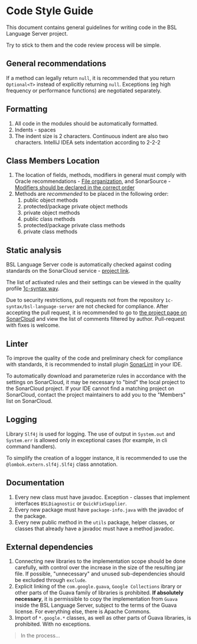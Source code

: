 # Code Style Guide

This document contains general guidelines for writing code in the BSL Language Server project.

Try to stick to them and the code review process will be simple.

## General recommendations

If a method can legally return `null`, it is recommended that you return `Optional<T>` instead of explicitly returning `null`. Exceptions (eg high frequency or performance functions) are negotiated separately.

## Formatting

1. All code in the modules should be automatically formatted.
1. Indents - spaces
1. The indent size is 2 characters. Continuous indent are also two characters. IntelliJ IDEA sets indentation according to 2-2-2

## Class Members Location

1. The location of fields, methods, modifiers in general must comply with Oracle recommendations - [File organization](https://www.oracle.com/java/technologies/javase/codeconventions-fileorganization.html), and SonarSource - [Modifiers should be declared in the correct order](https://rules.sonarsource.com/java/tag/convention/RSPEC-1124)
1. Methods are *recommended* to be placed in the following order:
    1. public object methods
    1. protected/package private object methods
    1. private object methods
    1. public class methods
    1. protected/package private class methods
    1. private class methods

## Static analysis

BSL Language Server code is automatically checked against coding standards on the SonarCloud service - [project link](https://sonarcloud.io/dashboard?id=1c-syntax_bsl-language-server).

The list of activated rules and their settings can be viewed in the quality profile [1c-syntax way](https://sonarcloud.io/organizations/1c-syntax/rules?activation=true&qprofile=AWdJBUnB2EsKsQgQiNpk).

Due to security restrictions, pull requests not from the repository  `1c-syntax/bsl-language-server` are not checked for compliance. After accepting the pull request, it is recommended to go to [the project page on SonarCloud](https://sonarcloud.io/dashboard?id=1c-syntax_bsl-language-server) and view the list of comments filtered by author. Pull-request with fixes is welcome.

## Linter

To improve the quality of the code and preliminary check for compliance with standards, it is recommended to install plugin [SonarLint](https://www.sonarlint.org) in your IDE.

To automatically download and parameterize rules in accordance with the settings on SonarCloud, it may be necessary to "bind" the local project to the SonarCloud project. If your IDE cannot find a matching project on SonarCloud, contact the project maintainers to add you to the "Members" list on SonarCloud.

## Logging

Library `Slf4j` is used for logging. The use of output in `System.out` and `System.err` is allowed only in exceptional cases (for example, in cli command handlers).

To simplify the creation of a logger instance, it is recommended to use the `@lombok.extern.slf4j.Slf4j` class annotation.

## Documentation

1. Every new class must have javadoc. Exception - classes that implement interfaces `BSLDiagnostic` or `QuickFixSupplier`.
1. Every new package must have `package-info.java` with the javadoc of the package.
1. Every new public method in the `utils` package, helper classes, or classes that already have a javadoc must have a method javadoc.

## External dependencies

1. Connecting new libraries to the implementation scope should be done carefully, with control over the increase in the size of the resulting jar file. If possible, "unnecessary" and unused sub-dependencies should be excluded through `exclude`.
1. Explicit linking of the `com.google.guava`, `Google Collections` ibrary or other parts of the Guava family of libraries is prohibited. **If absolutely necessary**, it is permissible to copy the implementation from `Guava` inside the BSL Language Server, subject to the terms of the Guava license. For everything else, there is Apache Commons.
1. Import of `*.google.*` classes, as well as other parts of Guava libraries, is prohibited. With no exceptions.


> In the process...

